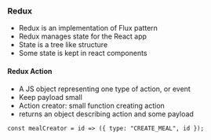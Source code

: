 
### Redux

* Redux is an implementation of Flux pattern
* Redux manages state for the React app
* State is a tree like structure
* Some state is kept in react components

#### Redux Action

* A JS object representing one type of action, or event
* Keep payload small
* Action creator: small function creating action
* returns an object describing action and some payload

```
const mealCreator = id => ({ type: "CREATE_MEAL", id });
```



